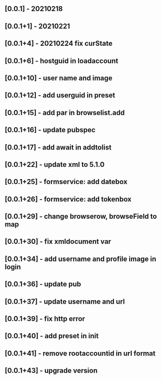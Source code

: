 ## [0.0.1] - 20210218
## [0.0.1+1] - 20210221
## [0.0.1+4] - 20210224 fix curState
## [0.0.1+6] - hostguid in loadaccount
## [0.0.1+10] - user name and image
## [0.0.1+12] - add userguid in preset
## [0.0.1+15] - add par in browselist.add
## [0.0.1+16] - update pubspec
## [0.0.1+17] - add await in addtolist 
## [0.0.1+22] - update xml to 5.1.0
## [0.0.1+25] - formservice: add datebox
## [0.0.1+26] - formservice: add tokenbox
## [0.0.1+29] - change browserow, browseField to map
## [0.0.1+30] - fix xmldocument var
## [0.0.1+34] - add username and profile image in login
## [0.0.1+36] - update pub
## [0.0.1+37] - update username and url
## [0.0.1+39] - fix http error
## [0.0.1+40] - add preset in init
## [0.0.1+41] - remove rootaccountid in url format
## [0.0.1+43] - upgrade version
